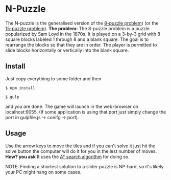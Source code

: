 # N-Puzzle
The N-puzzle is the generalised version of the [8-puzzle problem](https://en.wikipedia.org/wiki/15_puzzle)) (or the [15-puzzle problem](https://en.wikipedia.org/wiki/15_puzzle)).
**The problem:** The 8-puzzle problem is a puzzle popularized by Sam Loyd in the 1870s. It is played on a 3-by-3 grid with 8 square blocks labeled 1 through 8 and a blank square. The goal is to rearrange the blocks so that they are in order. The player is permitted to slide blocks horizontally or vertically into the blank square. 

## Install
Just copy everything to some folder and then
```shell
$ npm install

$ gulp
```
and you are done.
The game will launch in the web-browser on localhost:9055. (If some application is using that port just simply change the port in gulpfile.js -> conifg -> port).

## Usage
Use the arrow keys to move the tiles and if you can't solve it just hit the solve button the computer will do it for you in the lest number of moves.
**How? you ask**
It uses the [A\* search algorithm](https://en.wikipedia.org/wiki/A*_search_algorithm) for doing so.

NOTE: Finding a shortest solution to a slider puzzle is NP-hard, so it's likely your PC might hang on some cases.

